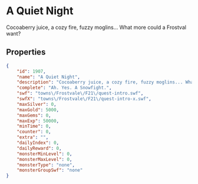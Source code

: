 # A Quiet Night

Cocoaberry juice, a cozy fire, fuzzy moglins... What more could a Frostval want?

## Properties

```json
{
    "id": 1907,
    "name": "A Quiet Night",
    "description": "Cocoaberry juice, a cozy fire, fuzzy moglins... What more could a Frostval want?",
    "complete": "Ah. Yes. A Snowfight.",
    "swf": "towns\/Frostvale\/F21\/quest-intro.swf",
    "swfX": "towns\/Frostvale\/F21\/quest-intro-x.swf",
    "maxSilver": 0,
    "maxGold": 5000,
    "maxGems": 0,
    "maxExp": 50000,
    "minTime": 0,
    "counter": 0,
    "extra": "",
    "dailyIndex": 0,
    "dailyReward": 0,
    "monsterMinLevel": 0,
    "monsterMaxLevel": 0,
    "monsterType": "none",
    "monsterGroupSwf": "none"
}
```

